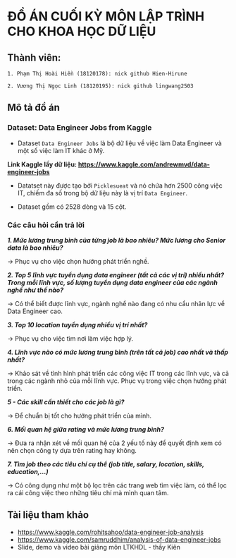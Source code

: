 # ĐỒ ÁN CUỐI KỲ MÔN LẬP TRÌNH CHO KHOA HỌC DỮ LIỆU

## Thành viên:

    1. Phạm Thị Hoài Hiền (18120178): nick github Hien-Hirune
    
    2. Vương Thị Ngọc Linh (18120195): nick github lingwang2503

## Mô tả đồ án

### Dataset: Data Engineer Jobs from Kaggle

- Dataset `Data Engineer Jobs` là bộ dữ liệu về việc làm Data Engineer và một số việc làm IT khác ở Mỹ. 

**Link Kaggle lấy dữ liệu: https://www.kaggle.com/andrewmvd/data-engineer-jobs**

- Datatset này được tạo bởi `Picklesueat` và nó chứa hơn 2500 công việc IT, chiếm đa số trong bộ dữ liệu này là vị trí `Data Engineer`.

- Dataset gồm có 2528 dòng và 15 cột.

### Các câu hỏi cần trả lời

***1. Mức lương trung bình của từng job là bao nhiêu? Mức lương cho Senior data là bao nhiêu?***

-> Phục vụ cho việc chọn hướng phát triển nghề.

***2. Top 5 lĩnh vực tuyển dụng data engineer (tất cả các vị trí) nhiều nhất? Trong mỗi lĩnh vực, số lượng tuyển dụng data engineer của các ngành nghề như thế nào?***

-> Có thể biết được lĩnh vực, ngành nghề nào đang có nhu cầu nhân lực về Data Engineer cao.

***3. Top 10 location tuyển dụng nhiều vị trí nhất?***

-> Phục vụ cho việc tìm nơi làm việc hợp lý.

***4. Lĩnh vực nào có mức lương trung bình (trên tất cả job) cao nhất và thấp nhất?***

-> Khảo sát về tình hình phát triển các công việc IT trong các lĩnh vực, và cả trong các ngành nhỏ của mỗi lĩnh vực. Phục vụ trong việc chọn hướng phát triển.

***5 - Các skill cần thiết cho các job là gì?***

-> Để chuẩn bị tốt cho hướng phát triển của mình.

***6. Mối quan hệ giữa rating và mức lương trung bình?***

-> Đưa ra nhận xét về mối quan hệ của 2 yếu tố này để quyết định xem có nên chọn công ty dựa trên rating hay không.

***7. Tìm job theo các tiêu chí cụ thể (job title, salary, location, skills, education,...)***

-> Có công dụng như một bộ lọc trên các trang web tìm việc làm, có thể lọc ra cái công việc theo những tiêu chí mà mình quan tâm.

## Tài liệu tham khảo
- https://www.kaggle.com/rohitsahoo/data-engineer-job-analysis
- https://www.kaggle.com/samruddhim/analysis-of-data-engineer-jobs
- Slide, demo và video bài giảng môn LTKHDL - thầy Kiên
